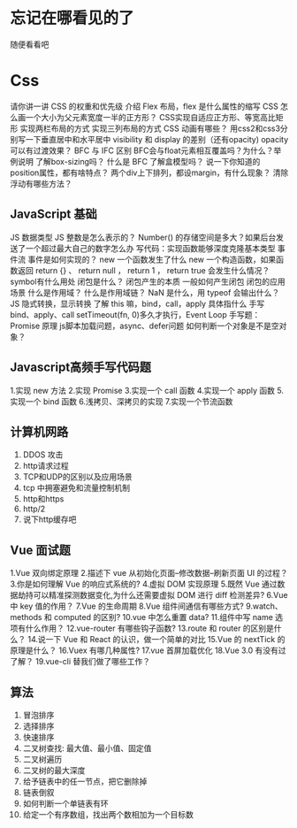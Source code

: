 # 忘记在哪看见的了

随便看看吧



# Css

请你讲一讲 CSS 的权重和优先级
介绍 Flex 布局，flex 是什么属性的缩写
CSS 怎么画一个大小为父元素宽度一半的正方形？
CSS实现自适应正方形、等宽高比矩形
实现两栏布局的方式
实现三列布局的方式
CSS 动画有哪些？
用css2和css3分别写一下垂直居中和水平居中
visibility 和 display 的差别（还有opacity)
opacity 可以有过渡效果？
BFC 与 IFC 区别
BFC会与float元素相互覆盖吗？为什么？举例说明
了解box-sizing吗？
什么是 BFC
了解盒模型吗？
说一下你知道的position属性，都有啥特点？
两个div上下排列，都设margin，有什么现象？
清除浮动有哪些方法？

## JavaScript 基础



JS 数据类型
JS 整数是怎么表示的？
Number() 的存储空间是多大？如果后台发送了一个超过最大自己的数字怎么办
写代码：实现函数能够深度克隆基本类型
事件流
事件是如何实现的？
new 一个函数发生了什么
new 一个构造函数，如果函数返回 return {} 、 return null ，
return 1 ， return true 会发生什么情况？
symbol有什么用处
闭包是什么？
闭包产生的本质
一般如何产生闭包
闭包的应用场景
什么是作用域？
什么是作用域链？
NaN 是什么，用 typeof 会输出什么？
JS 隐式转换，显示转换
了解 this 嘛，bind，call，apply 具体指什么
手写 bind、apply、call
setTimeout(fn, 0)多久才执行，Event Loop
手写题：Promise 原理
js脚本加载问题，async、defer问题
如何判断一个对象是不是空对象？



## Javascript高频手写代码题

1.实现 new 方法
2.实现 Promise
3.实现一个 call 函数
4.实现一个 apply 函数
5.实现一个 bind 函数
6.浅拷贝、深拷贝的实现
7.实现一个节流函数



## 计算机网路

1. DDOS 攻击
2. http请求过程
3. TCP和UDP的区别以及应用场景
4. tcp 中拥塞避免和流量控制机制
5. http和https
6. http/2
7. 说下http缓存吧



## Vue 面试题

1.Vue 双向绑定原理
2.描述下 vue 从初始化页面–修改数据–刷新页面 UI 的过程？
3.你是如何理解 Vue 的响应式系统的?
4.虚拟 DOM 实现原理
5.既然 Vue 通过数据劫持可以精准探测数据变化,为什么还需要虚拟 DOM 进行 diff 检测差异?
6.Vue 中 key 值的作用？
7.Vue 的生命周期
8.Vue 组件间通信有哪些方式?
9.watch、methods 和 computed 的区别?
10.vue 中怎么重置 data?
11.组件中写 name 选项有什么作用？
12.vue-router 有哪些钩子函数?
13.route 和 router 的区别是什么？
14.说一下 Vue 和 React 的认识，做一个简单的对比
15.Vue 的 nextTick 的原理是什么？
16.Vuex 有哪几种属性?
17.vue 首屏加载优化
18.Vue 3.0 有没有过了解？
19.vue-cli 替我们做了哪些工作？



## 算法

1. 冒泡排序
2. 选择排序
3. 快速排序
4. 二叉树查找: 最大值、最小值、固定值
5. 二叉树遍历
6. 二叉树的最大深度
7. 给予链表中的任一节点，把它删除掉
8. 链表倒叙
9. 如何判断一个单链表有环
10. 给定一个有序数组，找出两个数相加为一个目标数